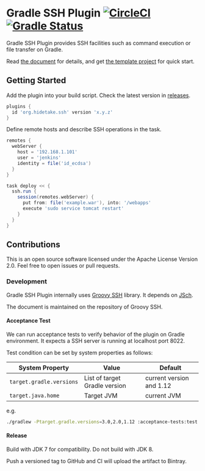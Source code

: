 Gradle SSH Plugin [![CircleCI](https://circleci.com/gh/int128/gradle-ssh-plugin.svg?style=svg)](https://circleci.com/gh/int128/gradle-ssh-plugin) [![Gradle Status](https://gradleupdate.appspot.com/int128/gradle-ssh-plugin/status.svg?branch=master)](https://gradleupdate.appspot.com/int128/gradle-ssh-plugin/status)
=================

Gradle SSH Plugin provides SSH facilities such as command execution or file transfer on Gradle.

Read [the document](https://gradle-ssh-plugin.github.io) for details,
and get [the template project](https://github.com/gradle-ssh-plugin/template) for quick start.


Getting Started
---------------

Add the plugin into your build script.
Check the latest version in [releases](https://github.com/int128/gradle-ssh-plugin/releases).

```groovy
plugins {
  id 'org.hidetake.ssh' version 'x.y.z'
}
```

Define remote hosts and describe SSH operations in the task.

```groovy
remotes {
  webServer {
    host = '192.168.1.101'
    user = 'jenkins'
    identity = file('id_ecdsa')
  }
}

task deploy << {
  ssh.run {
    session(remotes.webServer) {
      put from: file('example.war'), into: '/webapps'
      execute 'sudo service tomcat restart'
    }
  }
}
```

Contributions
-------------

This is an open source software licensed under the Apache License Version 2.0.
Feel free to open issues or pull requests.

### Development

Gradle SSH Plugin internally uses [Groovy SSH](https://github.com/int128/groovy-ssh) library.
It depends on [JSch](http://www.jcraft.com/jsch/).

The document is maintained on the repository of Groovy SSH.

#### Acceptance Test

We can run acceptance tests to verify behavior of the plugin on Gradle environment.
It expects a SSH server is running at localhost port 8022.

Test condition can be set by system properties as follows:

System Property             | Value                         | Default
----------------------------|-------------------------------|--------
`target.gradle.versions`    | List of target Gradle version | current version and 1.12
`target.java.home`          | Target JVM                    | current JVM

e.g.

```sh
./gradlew -Ptarget.gradle.versions=3.0,2.0,1.12 :acceptance-tests:test
```

#### Release

Build with JDK 7 for compatibility. Do not build with JDK 8.

Push a versioned tag to GitHub and CI will upload the artifact to Bintray.
